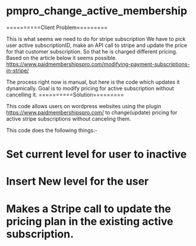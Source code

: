 # pmpro_change_active_membership

==========Client Problem=========

This is  what seems we need to do for stripe subscription  We have to pick user active subscriptionID, make an API call to stripe and update the price for that customer subscription.  So that he is charged different pricing. Based on the article below it seems possible.  https://www.paidmembershipspro.com/modifying-payment-subscriptions-in-stripe/

The process right now is manual, but here is the code which updates it dynamically.
Goal is to modify pricing for active subscription without cancelling it.
==========Solution=========

This code allows users on wordpress websites using the plugin https://www.paidmembershipspro.com/
to change(update) pricing for active stripe subscriptions without canceling them.

This code does the following things:- 
# Set current level for user to inactive
# Insert New level for the user
# Makes a Stripe call to update the pricing plan in the existing active subscription.